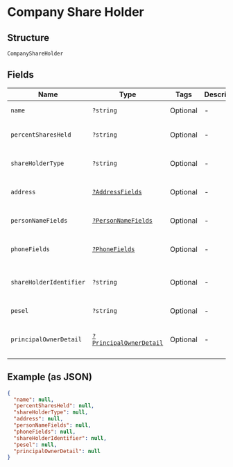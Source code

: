 
# Company Share Holder

## Structure

`CompanyShareHolder`

## Fields

| Name | Type | Tags | Description | Getter | Setter |
|  --- | --- | --- | --- | --- | --- |
| `name` | `?string` | Optional | - | getName(): ?string | setName(?string name): void |
| `percentSharesHeld` | `?string` | Optional | - | getPercentSharesHeld(): ?string | setPercentSharesHeld(?string percentSharesHeld): void |
| `shareHolderType` | `?string` | Optional | - | getShareHolderType(): ?string | setShareHolderType(?string shareHolderType): void |
| `address` | [`?AddressFields`](../../doc/models/address-fields.md) | Optional | - | getAddress(): ?AddressFields | setAddress(?AddressFields address): void |
| `personNameFields` | [`?PersonNameFields`](../../doc/models/person-name-fields.md) | Optional | - | getPersonNameFields(): ?PersonNameFields | setPersonNameFields(?PersonNameFields personNameFields): void |
| `phoneFields` | [`?PhoneFields`](../../doc/models/phone-fields.md) | Optional | - | getPhoneFields(): ?PhoneFields | setPhoneFields(?PhoneFields phoneFields): void |
| `shareHolderIdentifier` | `?string` | Optional | - | getShareHolderIdentifier(): ?string | setShareHolderIdentifier(?string shareHolderIdentifier): void |
| `pesel` | `?string` | Optional | - | getPesel(): ?string | setPesel(?string pesel): void |
| `principalOwnerDetail` | [`?PrincipalOwnerDetail`](../../doc/models/principal-owner-detail.md) | Optional | - | getPrincipalOwnerDetail(): ?PrincipalOwnerDetail | setPrincipalOwnerDetail(?PrincipalOwnerDetail principalOwnerDetail): void |

## Example (as JSON)

```json
{
  "name": null,
  "percentSharesHeld": null,
  "shareHolderType": null,
  "address": null,
  "personNameFields": null,
  "phoneFields": null,
  "shareHolderIdentifier": null,
  "pesel": null,
  "principalOwnerDetail": null
}
```

